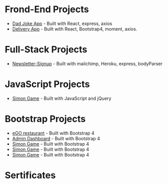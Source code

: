 # Frond-End Projects

- [Dad Joke App](https://mariyalcs.github.io/dad-joke/) - Built with React, express, axios
- [Delivery App](https://mariyalcs.github.io/delivery/) - Built with React, Bootstrap4, moment, axios.

# Full-Stack Projects

- [Newsletter-Signup](https://boiling-anchorage-40172.herokuapp.com/) - Built with mailchimp, Heroku, express, bodyParser

# JavaScript Projects

- [Simon Game](https://mariyalcs.github.io/Simon-Game/) - Built with JavaScript and jQuery

# Bootstrap Projects

- [eGO restaurant](https://mariyalcs.github.io/restaurant/) - Built with Bootstrap 4
- [Admin Dashboard](https://mariyalcs.github.io/admin-dashboard/) - Built with Bootstrap 4
- [Simon Game](https://mariyalcs.github.io/Simon-Game/) - Built with Bootstrap 4
- [Simon Game](https://mariyalcs.github.io/Simon-Game/) - Built with Bootstrap 4
- [Simon Game](https://mariyalcs.github.io/Simon-Game/) - Built with Bootstrap 4

# Sertificates
